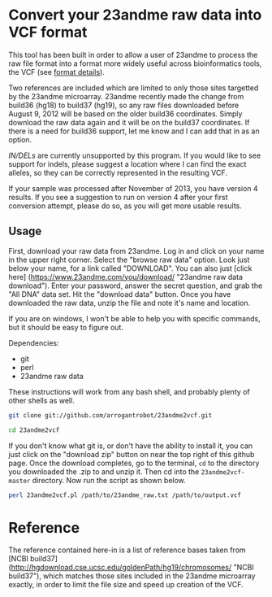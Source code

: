 # Convert your 23andme raw data into VCF format

This tool has been built in order to allow a user of 23andme to process the raw file format into a format more widely useful across bioinformatics tools, the VCF (see [format details](http://www.1000genomes.org/wiki/Analysis/Variant%20Call%20Format/vcf-variant-call-format-version-41 "VCF format description")).

Two references are included which are limited to only those sites targetted by the 23andme microarray. 23andme recently made the change from build36 (hg18) to build37 (hg19), so any raw files downloaded before August 9, 2012 will be based on the older build36 coordinates. Simply download the raw data again and it will be on the build37 coordinates. If there is a need for build36 support, let me know and I can add that in as an option.

*IN/DELs* are currently unsupported by this program. If you would like to see support for indels, please suggest a location where I can find the exact alleles, so they can be correctly represented in the resulting VCF.

If your sample was processed after November of 2013, you have version 4 results. If you see a suggestion to run on version 4 after your first conversion attempt, please do so, as you will get more usable results.

## Usage

First, download your raw data from 23andme. Log in and click on your name in the upper right corner. Select the "browse raw data" option. Look just below your name, for a link called "DOWNLOAD". You can also just [click here] (https://www.23andme.com/you/download/ "23andme raw data download"). Enter your password, answer the secret question, and grab the "All DNA" data set. Hit the "download data" button. Once you have downloaded the raw data, unzip the file and note it's name and location.

If you are on windows, I won't be able to help you with specific commands, but it should be easy to figure out.

Dependencies:
* git
* perl
* 23andme raw data

These instructions will work from any bash shell, and probably plenty of other shells as well.

```bash
git clone git://github.com/arrogantrobot/23andme2vcf.git

cd 23andme2vcf
```

If you don't know what git is, or don't have the ability to install it, you can just click on the "download zip" button on near the top right of this github page. Once the download completes, go to the terminal, `cd` to the directory you downloaded the .zip to and unzip it. Then cd into the `23andme2vcf-master` directory. Now run the script as shown below.

```bash
perl 23andme2vcf.pl /path/to/23andme_raw.txt /path/to/output.vcf
```

Reference
=========

The reference contained here-in is a list of reference bases taken from [NCBI build37] (http://hgdownload.cse.ucsc.edu/goldenPath/hg19/chromosomes/ "NCBI build37"), which matches those sites included in the 23andme microarray exactly, in order to limit the file size and speed up creation of the VCF.
